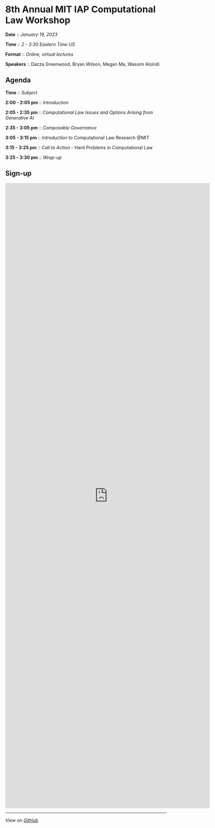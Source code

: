 # 8th Annual MIT IAP Computational Law Workshop

**Date** :: *January 19, 2023*

**Time** :: *2 - 3:30 Eastern Time US*

**Format** :: *Online, virtual lectures*

**Speakers** :: Dazza Greenwood, Bryan Wilson, Megan Ma, Wassim Alsindi

## Agenda
**Time** :: *Subject*

**2:00 - 2:05 pm** :: *Introduction*

**2:05 - 2:35 pm** :: *Computational Law Issues and Options Arising from Generative AI*

**2:35 - 3:05 pm** :: *Composable Governance*

**3:05 - 3:15 pm** :: *Introduction to* Computational Law Research @MIT

**3:15 - 3:25 pm** :: *Call to Action* - Hard Problems in Computational Law

**3:25 - 3:30 pm** :: *Wrap-up*

## Sign-up
<iframe src="https://docs.google.com/forms/d/e/1FAIpQLScbH7sPx8hecZWcrb9t7C0pI1ik2qw6wWxv2K9paUrn5nYvmg/viewform?embedded=true" width="640" height="1957" frameborder="0" marginheight="0" marginwidth="0">Loading…</iframe>


-------------------------------------------------------------------

*View on [GitHub](https://github.com/mitmedialab/2023-MIT-IAP-ComputationalLaw/)*
